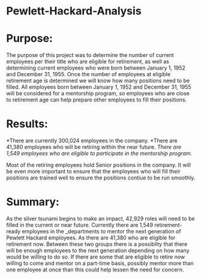 # Pewlett-Hackard-Analysis
# Purpose:
The purpose of this project was to determine the number of current employees per their title who are eligible for retirement, as well as determining current employees who were born between January 1, 1952 and December 31, 1955. Once the number of employees at eligible retirement age is determined we will know how many positions need to be filled. All employees born between January 1, 1952 and December 31, 1955 will be considered for a mentorship program, so employees who are close to retirement age can help prepare other employees to fill their positions.

# Results:

*There are currently 300,024 employees in the company.
*There are 41,380 employees who will be retiring within the near future.
*There are 1,549 employees who are eligible to participate in the mentorship program.*

Most of the retiring employees hold Senior positions in the company. It will be even more important to ensure that the employees who will fill their positions are trained well to ensure the positions contiue to be run smoothly.

# Summary:

As the silver tsunami begins to make an impact, 42,929 roles will need to be filled in the current or near future. Currently there are 1,549 retirement-ready employees in the _departments to mentor the next generation of Pewlett Hackard employees. As there are 41,380 who are eligible for retirement now. Between these two groups there is a possiblity that there will be enough employees to the next generation depending on how many would be willing to do so. If there are some that are eligible to retire now willing to come and mentor on a part-time basis, possibly mentor more than one employee at once than this could help lessen the need for concern.

